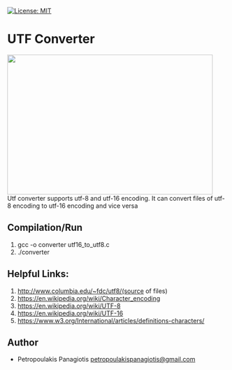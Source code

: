 [![License: MIT](https://img.shields.io/badge/License-MIT-yellow.svg)](https://opensource.org/licenses/MIT)
# UTF Converter
<img src="https://www.w3.org/International/articles/definitions-characters/index-data/encodings.png" width="470" height="320"> <br />
Utf converter supports utf-8 and utf-16 encoding. It can convert files of utf-8 encoding to utf-16 encoding and vice versa

## Compilation/Run
1. gcc -o converter utf16_to_utf8.c
2. ./converter

## Helpful Links: 
1. http://www.columbia.edu/~fdc/utf8/(source of files)
2. https://en.wikipedia.org/wiki/Character_encoding
3. https://en.wikipedia.org/wiki/UTF-8
4. https://en.wikipedia.org/wiki/UTF-16
5. https://www.w3.org/International/articles/definitions-characters/

## Author
* Petropoulakis Panagiotis petropoulakispanagiotis@gmail.com
